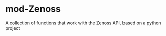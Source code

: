 mod-Zenoss
==========

A collection of functions that work with the Zenoss API, based on a python project
